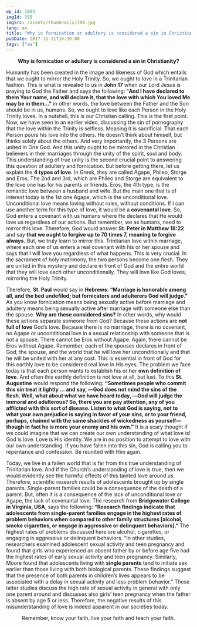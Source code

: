 ```yaml
---
wp_id: 1003
imgId: 399
imgSrc: /assets/thumbnails/399.jpg
lang: en
title: "Why is fornication or adultery is considered a sin in Christianity?"
pubDate: 2017-11-11T10:39:00
tags: ["aa"]
---
```

<!-- page: 6 -->

<p style="text-align: center;"><strong>Why is fornication or adultery is considered a sin in Christianity?</strong></p>
<p>Humanity has been created in the image and likeness of God which entails that we ought to mirror the Holy Trinity. So, we ought to love in a Trinitarian fashion. This is what is revealed to us in <strong>John 17</strong> when our Lord Jesus is praying to God the Father and says the following: “<strong>And I have declared to them Your name, and will declare it, that the love with which You loved Me may be in them…&#8221;</strong> in other words, the love between the Father and the Son should be in us, humans. So, we ought to love like each Person in the Holy Trinity loves. In a nutshell, this is our Christian calling. This is the first point. Now, we have seen in an earlier video, discussing the sin of pornography that the love within the Trinity is selfless. Meaning it is sacrificial. That each Person pours his love into the others. He doesn’t think about himself, but thinks solely about the others. And very importantly, the 3 Persons are united in One God. And this unity ought to be mirrored in the Christian believers in their marriages through the unity of the spirit, soul and body. This understanding of true unity is the second crucial point to answering this question of adultery and fornication. But before getting there, let us explain the <strong>4 types of love</strong>. In Greek, they are called Agape, Phileo, Storge and Eros. The 2nd and 3rd, which are Phileo and Storge are equivalent to the love one has for his parents or friends. Eros, the 4th type, is the romantic love between a husband and wife. But the main one that is of interest today is the 1st one Agape, which is the unconditional love. Unconditional love means loving without rules, without conditions. If I can use another term for this type of love, it would be a <strong>covenantal love</strong>. So, God enters a covenant with us humans where He declares that He would love us regardless of our actions. But remember, we as humans, need to mirror this love. Therefore, God would answer <strong>St. Peter in Matthew 18:22</strong> and say <strong>that we ought to forgive up to 70 times 7, meaning to forgive always.</strong> But, we truly learn to mirror this. Trinitarian love within marriage, where each one of us enters a real covenant with his or her spouse and says that I will love you regardless of what happens. This is very crucial. In the sacrament of holy matrimony, the two persons become one flesh. They are united in this mystery and declare in front of God and the entire world that they will love each other unconditionally. They will love like God loves, mirroring the Holy Trinity.</p>
<p>Therefore, <strong>St. Paul</strong> would say in <strong>Hebrews</strong>: <strong>“Marriage is honorable among all, and the bed undefiled; but fornicators and adulterers God will judge.”</strong> As you know fornication means being sexually active before marriage and adultery means being sexually active after marriage with someone else than the spouse. <strong>Why are these considered sins?</strong> In other words, why would these actions separate someone from God? Because these actions are <strong>not full of love</strong> God’s love. Because there is no marriage, there is no covenant, no Agape or unconditional love in a sexual relationship with someone that is not a spouse. There cannot be Eros without Agape. Again, there cannot be Eros without Agape. Remember, each of the spouses declares in front of God, the spouse, and the world that he will love her unconditionally and that he will be united with her at any cost. This is essential in front of God for this earthly love to be considered real love in His eyes. The problem we face today is that each person wants to establish his or her <strong>own definition of love</strong>. And often this earthly definition is not love at all, but lust. To this <strong>St. Augustine</strong> would respond the following: <strong>“Sometimes people who commit this sin treat it lightly … and say, ―God does not mind the sins of the flesh. Well, what about what we have heard today, ―God will judge the immoral and adulterous? So, there you are pay attention, any of you afflicted with this sort of disease. Listen to what God is saying, not to what your own prejudice is saying in favor of your sins, or to your friend, perhaps, chained with the same shackles of wickedness as yourself—though in fact he is more your enemy and his own.”</strong> It is a scary thought if we could imagine that we can create our own understanding of what love is! God is love. Love is His identity. We are in no position to attempt to love with our own understanding. If you have fallen into this sin, God is calling you to repentance and confession. Be reunited with Him again.</p>
<p>Today, we live in a fallen world that is far from this true understanding of Trinitarian love. And if the Church’s understanding of love is true, then we would evidently see the harmful effects of this tainted love around us. Therefore, scientific research results of adolescents brought up by single parents. Single-parent families could be a consequence of the death of a parent. But, often it is a consequence of the lack of unconditional love or Agape, the lack of covenantal love. The research from <strong>Bridgewater College in Virginia, USA</strong>, says the following: <strong>“Research findings indicate that adolescents from single-parent families engage in the highest rates of problem behaviors when compared to other family structures [alcohol, smoke cigarettes, or engage in aggressive or delinquent behaviors].” </strong>The highest rates of problems discussed here are alcohol, cigarettes, or engaging in aggressive or delinquent behaviors. “In other studies, researchers examined adolescent sexual activity and teen pregnancy and found that girls who experienced an absent father by or before age five had the highest rates of early sexual activity and teen pregnancy. Similarly, Moore found that adolescents living with <strong>single parents</strong> tend to initiate sex earlier than those living with both biological parents. These findings suggest that the presence of both parents in children’s lives appears to be associated with a delay in sexual activity and less problem behavior.” These latter studies discuss the high rate of sexual activity in general with only one parent around and discusses also girls’ teen pregnancy when the father is absent by age 5 or less. Therefore, the negative results of this misunderstanding of love is indeed apparent in our societies today.</p>
<p style="text-align: center;">Remember, know your faith, live your faith and teach your faith.</p>
